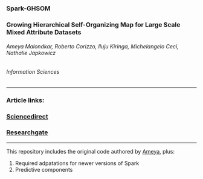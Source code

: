 ### Spark-GHSOM  
### Growing Hierarchical Self-Organizing Map for Large Scale Mixed Attribute Datasets  
###### Ameya Malondkar, Roberto Corizzo, Iluju Kiringa, Michelangelo Ceci, Nathalie Japkowicz  
###### Information Sciences  
------
### Article links:  
### [Sciencedirect](https://www.sciencedirect.com/science/article/pii/S0020025518309496)  

### [Researchgate](https://www.researchgate.net/publication/329472474_Spark-GHSOM_Growing_Hierarchical_Self-Organizing_Map_for_Large_Scale_Mixed_Attribute_Datasets)  
------  
This repository includes the original code authored by [Ameya](https://github.com/ameyamm/mcs-thesis), plus:  
1. Required adpatations for newer versions of Spark  
2. Predictive components